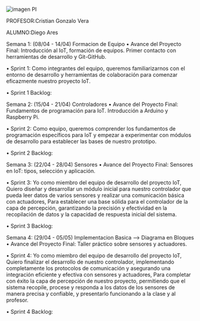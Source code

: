 ![imagen PI](https://github.com/ISPC-TST-PI-I-2024/Diego-Ares-monorepositorio-PI/assets/114953054/71107941-979e-4e6a-a00a-cf462ba175b5)

PROFESOR:Cristian Gonzalo Vera

ALUMNO:Diego Ares


Semana 1: (08/04 - 14/04) Formacion de Equipo
• Avance del Proyecto Final: Introducción al IoT, formación de equipos. Primer contacto con herramientas de desarrollo y Git-GitHub.

• Sprint 1: Como integrantes del equipo, queremos familiarizarnos con el entorno de desarrollo y herramientas de colaboración para comenzar eficazmente nuestro proyecto IoT.

• Sprint 1 Backlog:


Semana 2: (15/04 - 21/04) Controladores
• Avance del Proyecto Final: Fundamentos de programación para IoT. Introducción a Arduino y Raspberry Pi.

• Sprint 2: Como equipo, queremos comprender los fundamentos de programación específicos para IoT y empezar a experimentar con módulos de desarrollo para establecer las bases de nuestro prototipo.

• Sprint 2 Backlog:


Semana 3: (22/04 - 28/04) Sensores
• Avance del Proyecto Final: Sensores en IoT: tipos, selección y aplicación.

• Sprint 3: Yo como miembro del equipo de desarrollo del proyecto IoT, Quiero diseñar y desarrollar un módulo inicial para nuestro controlador que pueda leer datos de varios sensores y realizar una comunicación básica con actuadores, Para establecer una base sólida para el controlador de la capa de percepción, garantizando la precisión y efectividad en la recopilación de datos y la capacidad de respuesta inicial del sistema.

• Sprint 3 Backlog:


Semana 4: (29/04 - 05/05) Implementacion Basica --> Diagrama en Bloques
• Avance del Proyecto Final: Taller práctico sobre sensores y actuadores.

• Sprint 4: Yo como miembro del equipo de desarrollo del proyecto IoT, Quiero finalizar el desarrollo de nuestro controlador, implementando completamente los protocolos de comunicación y asegurando una integración eficiente y efectiva con sensores y actuadores, Para completar con éxito la capa de percepción de nuestro proyecto, permitiendo que el sistema recopile, procese y responda a los datos de los sensores de manera precisa y confiable, y presentarlo funcionando a la clase y al profesor.

• Sprint 4 Backlog:

